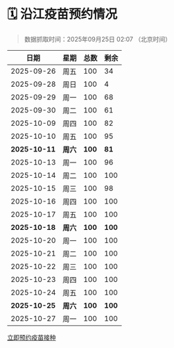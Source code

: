 # 🗓️ 沿江疫苗预约情况

> 数据抓取时间：2025年09月25日 02:07 （北京时间）

| 日期 | 星期 | 总数 | 剩余 |
|------|------|------|------|
| 2025-09-26 | 周五 | 100 | 34 |
| 2025-09-28 | 周日 | 100 | 4 |
| 2025-09-29 | 周一 | 100 | 68 |
| 2025-09-30 | 周二 | 100 | 61 |
| 2025-10-09 | 周四 | 100 | 82 |
| 2025-10-10 | 周五 | 100 | 95 |
| **2025-10-11** | **周六** | **100** | **81** |
| 2025-10-13 | 周一 | 100 | 96 |
| 2025-10-14 | 周二 | 100 | 100 |
| 2025-10-15 | 周三 | 100 | 98 |
| 2025-10-16 | 周四 | 100 | 100 |
| 2025-10-17 | 周五 | 100 | 100 |
| **2025-10-18** | **周六** | **100** | **100** |
| 2025-10-20 | 周一 | 100 | 100 |
| 2025-10-21 | 周二 | 100 | 100 |
| 2025-10-22 | 周三 | 100 | 100 |
| 2025-10-23 | 周四 | 100 | 100 |
| 2025-10-24 | 周五 | 100 | 100 |
| **2025-10-25** | **周六** | **100** | **100** |
| 2025-10-27 | 周一 | 100 | 100 |


<div class="button-container">
<a class="btn" href="http://yfzweb.ishequ.net/#/login" target="_blank">立即预约疫苗接种</a>
</div>
